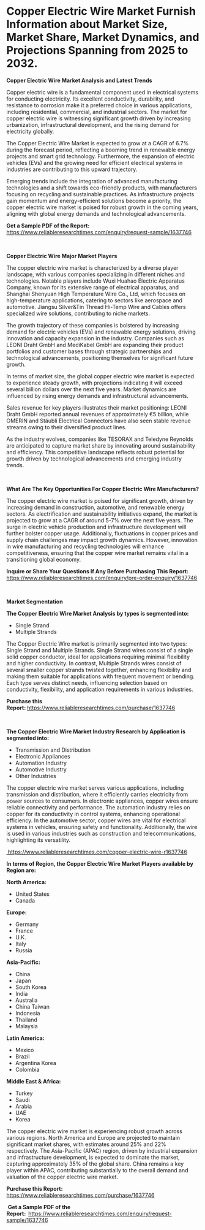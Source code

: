 <p><h1>Copper Electric Wire Market Furnish Information about Market Size, Market Share, Market Dynamics, and Projections Spanning from 2025 to 2032.</h1></p><p><strong>Copper Electric Wire Market Analysis and Latest Trends</strong></p>
<p><p>Copper electric wire is a fundamental component used in electrical systems for conducting electricity. Its excellent conductivity, durability, and resistance to corrosion make it a preferred choice in various applications, including residential, commercial, and industrial sectors. The market for copper electric wire is witnessing significant growth driven by increasing urbanization, infrastructural development, and the rising demand for electricity globally.</p><p>The Copper Electric Wire Market is expected to grow at a CAGR of 6.7% during the forecast period, reflecting a booming trend in renewable energy projects and smart grid technology. Furthermore, the expansion of electric vehicles (EVs) and the growing need for efficient electrical systems in industries are contributing to this upward trajectory. </p><p>Emerging trends include the integration of advanced manufacturing technologies and a shift towards eco-friendly products, with manufacturers focusing on recycling and sustainable practices. As infrastructure projects gain momentum and energy-efficient solutions become a priority, the copper electric wire market is poised for robust growth in the coming years, aligning with global energy demands and technological advancements.</p></p>
<p><strong>Get a Sample PDF of the Report:&nbsp;</strong> <a href="https://www.reliableresearchtimes.com/enquiry/request-sample/1637746?utm_campaign=3107&utm_medium=2&utm_source=Github&utm_content=ia&utm_term=18042025&utm_id=copper-electric-wire">https://www.reliableresearchtimes.com/enquiry/request-sample/1637746</a></p>
<p>&nbsp;</p>
<p><strong>Copper Electric Wire Major Market Players</strong></p>
<p><p>The copper electric wire market is characterized by a diverse player landscape, with various companies specializing in different niches and technologies. Notable players include Wuxi Huahao Electric Apparatus Company, known for its extensive range of electrical apparatus, and Shanghai Shenyuan High Temperature Wire Co., Ltd, which focuses on high-temperature applications, catering to sectors like aerospace and automotive. Jiangsu Silver&Tin Thread Hi-Temp Wire and Cables offers specialized wire solutions, contributing to niche markets.</p><p>The growth trajectory of these companies is bolstered by increasing demand for electric vehicles (EVs) and renewable energy solutions, driving innovation and capacity expansion in the industry. Companies such as LEONI Draht GmbH and MediKabel GmbH are expanding their product portfolios and customer bases through strategic partnerships and technological advancements, positioning themselves for significant future growth.</p><p>In terms of market size, the global copper electric wire market is expected to experience steady growth, with projections indicating it will exceed several billion dollars over the next five years. Market dynamics are influenced by rising energy demands and infrastructural advancements. </p><p>Sales revenue for key players illustrates their market positioning: LEONI Draht GmbH reported annual revenues of approximately €5 billion, while OMERIN and Stäubli Electrical Connectors have also seen stable revenue streams owing to their diversified product lines. </p><p>As the industry evolves, companies like TESORAX and Teledyne Reynolds are anticipated to capture market share by innovating around sustainability and efficiency. This competitive landscape reflects robust potential for growth driven by technological advancements and emerging industry trends.</p></p>
<p>&nbsp;</p>
<p><strong>What Are The Key Opportunities For Copper Electric Wire Manufacturers?</strong></p>
<p><p>The copper electric wire market is poised for significant growth, driven by increasing demand in construction, automotive, and renewable energy sectors. As electrification and sustainability initiatives expand, the market is projected to grow at a CAGR of around 5-7% over the next five years. The surge in electric vehicle production and infrastructure development will further bolster copper usage. Additionally, fluctuations in copper prices and supply chain challenges may impact growth dynamics. However, innovation in wire manufacturing and recycling technologies will enhance competitiveness, ensuring that the copper wire market remains vital in a transitioning global economy.</p></p>
<p><strong>Inquire or Share Your Questions If Any Before Purchasing This Report:</strong> <a href="https://www.reliableresearchtimes.com/enquiry/pre-order-enquiry/1637746?utm_campaign=3107&utm_medium=2&utm_source=Github&utm_content=ia&utm_term=18042025&utm_id=copper-electric-wire">https://www.reliableresearchtimes.com/enquiry/pre-order-enquiry/1637746</a></p>
<p>&nbsp;</p>
<p><strong>Market Segmentation</strong></p>
<p><strong>The Copper Electric Wire Market Analysis by types is segmented into:</strong></p>
<p><ul><li>Single Strand</li><li>Multiple Strands</li></ul></p>
<p><p>The Copper Electric Wire market is primarily segmented into two types: Single Strand and Multiple Strands. Single Strand wires consist of a single solid copper conductor, ideal for applications requiring minimal flexibility and higher conductivity. In contrast, Multiple Strands wires consist of several smaller copper strands twisted together, enhancing flexibility and making them suitable for applications with frequent movement or bending. Each type serves distinct needs, influencing selection based on conductivity, flexibility, and application requirements in various industries.</p></p>
<p><strong>Purchase this Report:&nbsp;</strong><a href="https://www.reliableresearchtimes.com/purchase/1637746?utm_campaign=3107&utm_medium=2&utm_source=Github&utm_content=ia&utm_term=18042025&utm_id=copper-electric-wire">https://www.reliableresearchtimes.com/purchase/1637746</a></p>
<p>&nbsp;</p>
<p><strong>The Copper Electric Wire Market Industry Research by Application is segmented into:</strong></p>
<p><ul><li>Transmission and Distribution</li><li>Electronic Appliances</li><li>Automation Industry</li><li>Automotive Industry</li><li>Other Industries</li></ul></p>
<p><p>The copper electric wire market serves various applications, including transmission and distribution, where it efficiently carries electricity from power sources to consumers. In electronic appliances, copper wires ensure reliable connectivity and performance. The automation industry relies on copper for its conductivity in control systems, enhancing operational efficiency. In the automotive sector, copper wires are vital for electrical systems in vehicles, ensuring safety and functionality. Additionally, the wire is used in various industries such as construction and telecommunications, highlighting its versatility.</p></p>
<p><a href="https://www.reliableresearchtimes.com/copper-electric-wire-r1637746?utm_campaign=3107&utm_medium=2&utm_source=Github&utm_content=ia&utm_term=18042025&utm_id=copper-electric-wire">&nbsp;https://www.reliableresearchtimes.com/copper-electric-wire-r1637746</a></p>
<p><strong>In terms of Region, the Copper Electric Wire Market Players available by Region are:</strong></p>
<p>
    <p> <strong> North America: </strong>
        <ul>
            <li>United States</li>
            <li>Canada</li>
        </ul>
        </p> 
    <p> <strong> Europe: </strong>
        <ul>
            <li>Germany</li>
            <li>France</li>
            <li>U.K.</li>
            <li>Italy</li>
            <li>Russia</li>
        </ul>
        </p> 
    <p> <strong> Asia-Pacific: </strong>
        <ul>
            <li>China</li>
            <li>Japan</li>
            <li>South Korea</li>
            <li>India</li>
            <li>Australia</li>
            <li>China Taiwan</li>
            <li>Indonesia</li>
            <li>Thailand</li>
            <li>Malaysia</li>
        </ul>
        </p> 
    <p> <strong> Latin America: </strong>
        <ul>
            <li>Mexico</li>
            <li>Brazil</li>
            <li>Argentina Korea</li>
            <li>Colombia</li>
        </ul>
        </p> 
    <p> <strong> Middle East & Africa: </strong>
        <ul>
            <li>Turkey</li>
            <li>Saudi</li>
            <li>Arabia</li>
            <li>UAE</li>
            <li>Korea</li>
        </ul>
    </p>
    </p>
<p><p>The copper electric wire market is experiencing robust growth across various regions. North America and Europe are projected to maintain significant market shares, with estimates around 25% and 22% respectively. The Asia-Pacific (APAC) region, driven by industrial expansion and infrastructure development, is expected to dominate the market, capturing approximately 35% of the global share. China remains a key player within APAC, contributing substantially to the overall demand and valuation of the copper electric wire market.</p></p>
<p><strong>Purchase this Report: </strong><a href="https://www.reliableresearchtimes.com/purchase/1637746?utm_campaign=3107&utm_medium=2&utm_source=Github&utm_content=ia&utm_term=18042025&utm_id=copper-electric-wire">https://www.reliableresearchtimes.com/purchase/1637746</a></p>
<p>&nbsp;<strong>Get a Sample PDF of the Report:&nbsp;&nbsp;</strong><a href="https://www.reliableresearchtimes.com/enquiry/request-sample/1637746?utm_campaign=3107&utm_medium=2&utm_source=Github&utm_content=ia&utm_term=18042025&utm_id=copper-electric-wire">https://www.reliableresearchtimes.com/enquiry/request-sample/1637746</a></p>
<p><strong></strong></p>
<p><p></p><p></p><p></p></p>